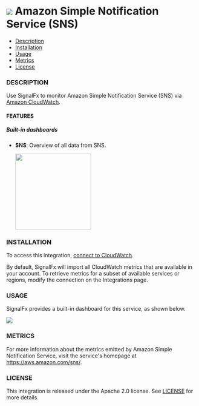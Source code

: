 # ![](./img/integration_awssns.png) Amazon Simple Notification Service (SNS)

- [Description](#description)
- [Installation](#installation)
- [Usage](#usage)
- [Metrics](#metrics)
- [License](#license)

### DESCRIPTION

Use SignalFx to monitor Amazon Simple Notification Service (SNS) via [Amazon CloudWatch](https://github.com/signalfx/integrations/tree/master/aws)[](sfx_link:aws).

#### FEATURES

##### Built-in dashboards

- **SNS**: Overview of all data from SNS.

  [<img src='./img/dashboard_sns.png' width=200px>](./img/dashboard_sns.png)

### INSTALLATION

To access this integration, [connect to CloudWatch](https://github.com/signalfx/integrations/tree/master/aws)[](sfx_link:aws). 

By default, SignalFx will import all CloudWatch metrics that are available in your account. To retrieve metrics for a subset of available services or regions, modify the connection on the Integrations page.

### USAGE

SignalFx provides a built-in dashboard for this service, as shown below.

![](./img/dashboard_sns.png)

### METRICS

For more information about the metrics emitted by Amazon Simple Notification Service, visit the service's homepage at https://aws.amazon.com/sns/.

### LICENSE

This integration is released under the Apache 2.0 license. See [LICENSE](./LICENSE) for more details.
